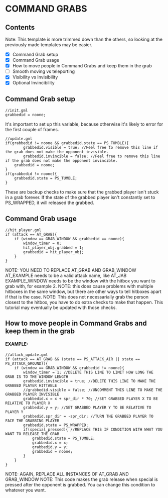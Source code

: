 # COMMAND GRABS

## Contents

Note: This template is more trimmed down than the others, so looking at the previously made templates may be easier.
 - [x] Command Grab setup
 - [x] Command Grab usage
 - [x] How to move people in Command Grabs and keep them in the grab
 - [ ] Smooth moving vs teleporting
 - [x] Visibility vs Invisibility
 - [x] Optional Invincibility
 
## Command Grab setup
```
//init.gml
grabbedid = noone;
```
It's important to set up this variable, because otherwise it's likely to error for the first couple of frames.

```
//update.gml
if(grabbedid != noone && grabbedid.state == PS_TUMBLE){
        grabbedid.visible = true; //Feel free to remove this line if the grab does not make the opponent invisible.
        grabbedid.invincible = false; //Feel free to remove this line if the grab does not make the opponent invincible.
	grabbedid = noone;
}
if(grabbedid != noone){
	grabbedid.state = PS_TUMBLE;
}
```
These are backup checks to make sure that the grabbed player isn't stuck in a grab forever. If the state of the grabbed player isn't constantly set to PS_WRAPPED, it will released the grabbed.

## Command Grab usage
```
//hit_player.gml
if (attack == AT_GRAB){
    if (window == GRAB_WINDOW && grabbedid == noone){
        window_timer = 0;
        hit_player_obj.grabbed = 1;
        grabbedid = hit_player_obj;
    }
}
```
NOTE: YOU NEED TO REPLACE AT_GRAB AND GRAB_WINDOW
AT_EXAMPLE needs to be a valid attack name, like AT_JAB
EXAMPLE_WINDOW needs to be the window with the hitbox you want to grab with, for example 2. NOTE: this does cause problems with multiple hitboxes in the same window, but there are other ways to tell hitboxes apart if that is the case.
NOTE: This does not necessarially grab the person closest to the hitbox, you have to do extra checks to make that happen. This tutorial may eventually be updated with those checks.

## How to move people in Command Grabs and keep them in the grab
#### EXAMPLE:
```
//attack_update.gml
if (attack == AT_GRAB && (state == PS_ATTACK_AIR || state == PS_ATTACK_GROUND)){
    if (window == GRAB_WINDOW && grabbedid != noone){
        window_timer = 1; //DELETE THIS LINE TO LIMIT HOW LONG THE GRAB IS TO THE WINDOW LENGTH
        grabbedid.invincible = true; //DELETE THIS LINE TO MAKE THE GRABBED PLAYER HITTABLE
        //grabbedid.visible = false; //UNCOMMENT THIS LINE TO MAKE THE GRABBED PLAYER INVISIBLE
        grabbedid.x = x + spr_dir * 70; //SET GRABBED PLAYER X TO BE RELATIVE TO PLAYER X
        grabbedid.y = y; //SET GRABBED PLAYER Y TO BE RELATIVE TO PLAYER Y
        grabbedid.spr_dir = -spr_dir; //TURN THE GRABBED PLAYER TO FACE THE GRABBING PLAYER
        grabbedid.state = PS_WRAPPED;
        if(special_pressed){ //REPLACE THIS IF CONDITION WITH WHAT YOU WANT TO RELEASE THE GRAB
            grabbedid.state = PS_TUMBLE;
            grabbedid.x = x;
            grabbedid.y = y;
            grabbedid = noone;
        }
    }
}
```
NOTE: AGAIN, REPLACE ALL INSTANCES OF AT_GRAB AND GRAB_WINDOW
NOTE: This code makes the grab release when special is pressed after the opponent is grabbed. You can change this condition to whatever you want.
